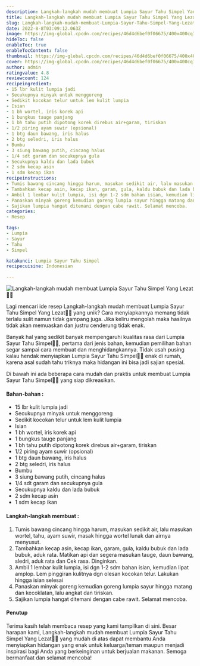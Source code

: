 ```yaml
---
description: Langkah-langkah mudah membuat Lumpia Sayur Tahu Simpel Yang Lezat"
title: Langkah-langkah mudah membuat Lumpia Sayur Tahu Simpel Yang Lezat
slug: Langkah-langkah-mudah-membuat-Lumpia-Sayur-Tahu-Simpel-Yang-Lezat
date: 2022-8-8T03:09:12.063Z
image: https://img-global.cpcdn.com/recipes/46d4d6bef0f06675/400x400cq70/photo.jpg
hideToc: false
enableToc: true
enableTocContent: false
thumbnail: https://img-global.cpcdn.com/recipes/46d4d6bef0f06675/400x400cq70/photo.jpg
cover: https://img-global.cpcdn.com/recipes/46d4d6bef0f06675/400x400cq70/photo.jpg
author: admin
ratingvalue: 4.8
reviewcount: 124
recipeingredient:
- 15 lbr kulit lumpia jadi
- Secukupnya minyak untuk menggoreng
- Sedikit kocokan telur untuk lem kulit lumpia
- Isian
- 1 bh wortel, iris korek api
- 1 bungkus tauge panjang
- 1 bh tahu putih dipotong korek direbus air+garam, tiriskan
- 1/2 piring ayam suwir (opsional)
- 1 btg daun bawang, iris halus
- 2 btg seledri, iris halus
- Bumbu
- 3 siung bawang putih, cincang halus
- 1/4 sdt garam dan secukupnya gula
- Secukupnya kaldu dan lada bubuk
- 2 sdm kecap asin
- 1 sdm kecap ikan
recipeinstructions:
- Tumis bawang cincang hingga harum, masukan sedikit air, lalu masukan wortel, tahu, ayam suwir, masak hingga wortel lunak dan airnya menyusut.
- Tambahkan kecap asin, kecap ikan, garam, gula, kaldu bubuk dan lada bubuk, aduk rata. Matikan api dan segera masukan tauge, daun bawang, sledri, aduk rata dan Cek rasa. Dinginkan.
- Ambil 1 lembar kulit lumpia, isi dgn 1-2 sdm bahan isian, kemudian lipat amplop. Lem pinggiran kulitnya dgn olesan kocokan telur. Lakukan hingga isian selesai
- Panaskan minyak goreng kemudian goreng lumpia sayur hingga matang dan kecoklatan, lalu angkat dan tiriskan.
- Sajikan lumpia hangat ditemani dengan cabe rawit. Selamat mencoba.
categories:
- Resep

tags:
- Lumpia
- Sayur
- Tahu
- Simpel

katakunci: Lumpia Sayur Tahu Simpel
recipecuisine: Indonesian

---
```


![Langkah-langkah mudah membuat Lumpia Sayur Tahu Simpel Yang Lezat👩‍🍳](https://img-global.cpcdn.com/recipes/46d4d6bef0f06675/400x400cq70/photo.jpg)

Lagi mencari ide resep Langkah-langkah mudah membuat Lumpia Sayur Tahu Simpel Yang Lezat👩‍🍳 yang unik? Cara menyiapkannya memang tidak terlalu sulit namun tidak gampang juga. Jika keliru mengolah maka hasilnya tidak akan memuaskan dan justru cenderung tidak enak.

Banyak hal yang sedikit banyak mempengaruhi kualitas rasa dari Lumpia Sayur Tahu Simpel👩‍🍳, pertama dari jenis bahan, kemudian pemilihan bahan segar sampai cara membuat dan menghidangkannya. Tidak usah pusing kalau hendak menyiapkan Lumpia Sayur Tahu Simpel👩‍🍳 enak di rumah, karena asal sudah tahu triknya maka hidangan ini bisa jadi sajian spesial.

Di bawah ini ada beberapa cara mudah dan praktis untuk membuat Lumpia Sayur Tahu Simpel👩‍🍳 yang siap dikreasikan.

<!--inarticleads1-->

#### Bahan-bahan :

- 15 lbr kulit lumpia jadi
- Secukupnya minyak untuk menggoreng
- Sedikit kocokan telur untuk lem kulit lumpia
- Isian
- 1 bh wortel, iris korek api
- 1 bungkus tauge panjang
- 1 bh tahu putih dipotong korek direbus air+garam, tiriskan
- 1/2 piring ayam suwir (opsional)
- 1 btg daun bawang, iris halus
- 2 btg seledri, iris halus
- Bumbu
- 3 siung bawang putih, cincang halus
- 1/4 sdt garam dan secukupnya gula
- Secukupnya kaldu dan lada bubuk
- 2 sdm kecap asin
- 1 sdm kecap ikan

<!--inarticleads2-->

#### Langkah-langkah membuat :

1. Tumis bawang cincang hingga harum, masukan sedikit air, lalu masukan wortel, tahu, ayam suwir, masak hingga wortel lunak dan airnya menyusut.
1. Tambahkan kecap asin, kecap ikan, garam, gula, kaldu bubuk dan lada bubuk, aduk rata. Matikan api dan segera masukan tauge, daun bawang, sledri, aduk rata dan Cek rasa. Dinginkan.
1. Ambil 1 lembar kulit lumpia, isi dgn 1-2 sdm bahan isian, kemudian lipat amplop. Lem pinggiran kulitnya dgn olesan kocokan telur. Lakukan hingga isian selesai
1. Panaskan minyak goreng kemudian goreng lumpia sayur hingga matang dan kecoklatan, lalu angkat dan tiriskan.
1. Sajikan lumpia hangat ditemani dengan cabe rawit. Selamat mencoba.

#### Penutup

Terima kasih telah membaca resep yang kami tampilkan di sini. Besar harapan kami, Langkah-langkah mudah membuat Lumpia Sayur Tahu Simpel Yang Lezat👩‍🍳 yang mudah di atas dapat membantu Anda menyiapkan hidangan yang enak untuk keluarga/teman maupun menjadi inspirasi bagi Anda yang berkeinginan untuk berjualan makanan. Semoga bermanfaat dan selamat mencoba!